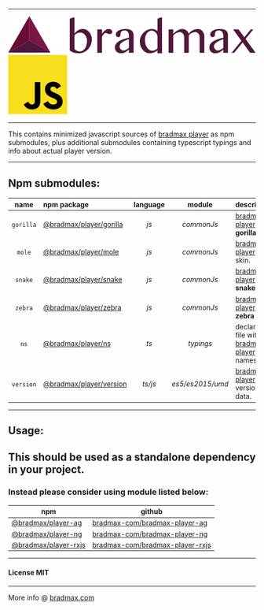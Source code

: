___
![Bradmax][bradmaxLogo] ![Javascript][javascriptLogo]
___
This contains minimized javascript sources of [bradmax player][bradmax] as npm submodules, plus additional submodules containing typescript typings and info about actual player version.
___
## Npm submodules:
| name | npm package | language | module | description |
|:---:|:---|:---:|:---:|:---|
| `gorilla` | [@bradmax/player/gorilla][npm-player] | *js*    | *commonJs*       | [bradmax player][bradmax] **gorilla** skin.                |
|  `mole`   | [@bradmax/player/mole][npm-player]    | *js*    | *commonJs*       | [bradmax player][bradmax] **mole** skin.                   |
|  `snake`  | [@bradmax/player/snake][npm-player]   | *js*    | *commonJs*       | [bradmax player][bradmax] **snake** skin.                  |
|  `zebra`  | [@bradmax/player/zebra][npm-player]   | *js*    | *commonJs*       | [bradmax player][bradmax] **zebra** skin.                  |
|   `ns`    | [@bradmax/player/ns][npm-player]      | *ts*    | *typings*        | declaration file with [bradmax player][bradmax] namespace. |
| `version` | [@bradmax/player/version][npm-player] | *ts/js* | *es5/es2015/umd* | [bradmax player][bradmax] version data.                    |
___
## Usage:
## This should be used as a standalone dependency in your project.
### Instead please consider using module listed below:
| npm | github |
|---|---|
| [@bradmax/player-ag][npm-player-ag] | [bradmax-com/bradmax-player-ag][git-player-ag] |
| [@bradmax/player-ng][npm-player-ng] | [bradmax-com/bradmax-player-ng][git-player-ng] |
| [@bradmax/player-rxjs][npm-player-rxjs] | [bradmax-com/bradmax-player-rxjs][git-player-rxjs] |
___
#### License MIT 
___
More info @ [bradmax.com][bradmax]

[bradmax]: https://bradmax.com
[bradmax-doc-config]: https://bradmax.com/static/player-doc/configuration.html
[npm-player-ag]: https://npmjs.com/package/bradmax-player-ag
[npm-player-ng]: https://npmjs.com/package/bradmax-player-ng
[npm-player-rxjs]: https://npmjs.com/package/bradmax-player-rxjs
[npm-player]: https://npmjs.com/package/bradmax-player
[git-player-ag]: https://github.com/bradmax-com/bradmax-player-ag
[git-player-ag-example]: https://github.com/bradmax-com/bradmax-player-ag-example
[git-player-ng]: https://github.com/bradmax-com/bradmax-player-ng
[git-player-ng-example]: https://github.com/bradmax-com/bradmax-player-ng-example
[git-player-rxjs]: https://github.com/bradmax-com/bradmax-player-rxjs
[git-player-rxjs-example]: https://github.com/bradmax-com/bradmax-player-rxjs-example
[git-player-js]: https://github.com/bradmax-com/bradmax-player-js

[bradmaxLogo]: https://raw.githubusercontent.com/bradmax-com/bradmax-player-js/master/assets/md/bradmax.svg?sanitize=true
[javascriptLogo]: https://raw.githubusercontent.com/bradmax-com/bradmax-player-js/master/assets/md/js.svg?sanitize=true

